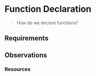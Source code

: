 # Function Declaration

> How do we declare functions?

## Requirements

## Observations

### Resources